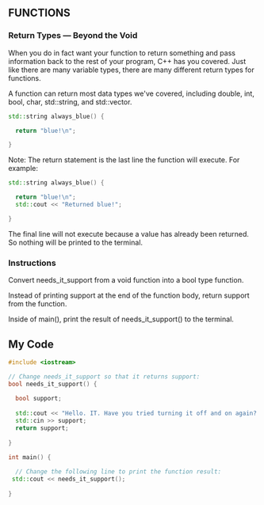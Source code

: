 ## FUNCTIONS

### Return Types — Beyond the Void

When you do in fact want your function to return something and pass information back to the rest of your program, C++ has you covered. Just like there are many variable types, there are many different return types for functions.

A function can return most data types we've covered, including double, int, bool, char, std::string, and std::vector.
```c++
std::string always_blue() {

  return "blue!\n";

}
```
Note: The return statement is the last line the function will execute. For example:
```c++
std::string always_blue() {

  return "blue!\n";
  std::cout << "Returned blue!";

}
```
The final line will not execute because a value has already been returned. So nothing will be printed to the terminal.

### Instructions

Convert needs_it_support from a void function into a bool type function.

Instead of printing support at the end of the function body, return support from the function.

Inside of main(), print the result of needs_it_support() to the terminal.

## My Code
```c++
#include <iostream>

// Change needs_it_support so that it returns support:
bool needs_it_support() {
  
  bool support;
  
  std::cout << "Hello. IT. Have you tried turning it off and on again? Enter 'true' for yes, 'false' for no.\n";
  std::cin >> support;
  return support;
  
}

int main() {
  
  // Change the following line to print the function result:
 std::cout << needs_it_support();
  
}
```
